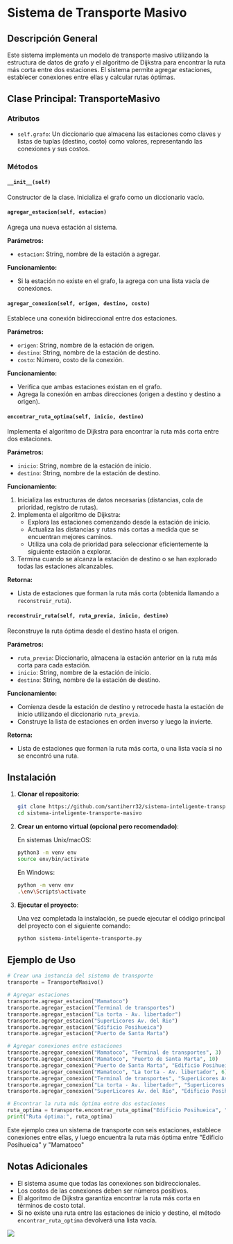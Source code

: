 # Sistema de Transporte Masivo

## Descripción General

Este sistema implementa un modelo de transporte masivo utilizando la estructura de datos de grafo y el algoritmo de Dijkstra para encontrar la ruta más corta entre dos estaciones.
El sistema permite agregar estaciones, establecer conexiones entre ellas y calcular rutas óptimas.

## Clase Principal: TransporteMasivo

### Atributos

- `self.grafo`: Un diccionario que almacena las estaciones como claves y listas de tuplas (destino, costo) como valores, representando las conexiones y sus costos.

### Métodos

#### `__init__(self)`

Constructor de la clase. Inicializa el grafo como un diccionario vacío.

#### `agregar_estacion(self, estacion)`

Agrega una nueva estación al sistema.

**Parámetros:**

- `estacion`: String, nombre de la estación a agregar.

**Funcionamiento:**

- Si la estación no existe en el grafo, la agrega con una lista vacía de conexiones.

#### `agregar_conexion(self, origen, destino, costo)`

Establece una conexión bidireccional entre dos estaciones.

**Parámetros:**

- `origen`: String, nombre de la estación de origen.
- `destino`: String, nombre de la estación de destino.
- `costo`: Número, costo de la conexión.

**Funcionamiento:**

- Verifica que ambas estaciones existan en el grafo.
- Agrega la conexión en ambas direcciones (origen a destino y destino a origen).

#### `encontrar_ruta_optima(self, inicio, destino)`

Implementa el algoritmo de Dijkstra para encontrar la ruta más corta entre dos estaciones.

**Parámetros:**

- `inicio`: String, nombre de la estación de inicio.
- `destino`: String, nombre de la estación de destino.

**Funcionamiento:**

1. Inicializa las estructuras de datos necesarias (distancias, cola de prioridad, registro de rutas).
2. Implementa el algoritmo de Dijkstra:
   - Explora las estaciones comenzando desde la estación de inicio.
   - Actualiza las distancias y rutas más cortas a medida que se encuentran mejores caminos.
   - Utiliza una cola de prioridad para seleccionar eficientemente la siguiente estación a explorar.
3. Termina cuando se alcanza la estación de destino o se han explorado todas las estaciones alcanzables.

**Retorna:**

- Lista de estaciones que forman la ruta más corta (obtenida llamando a `reconstruir_ruta`).

#### `reconstruir_ruta(self, ruta_previa, inicio, destino)`

Reconstruye la ruta óptima desde el destino hasta el origen.

**Parámetros:**

- `ruta_previa`: Diccionario, almacena la estación anterior en la ruta más corta para cada estación.
- `inicio`: String, nombre de la estación de inicio.
- `destino`: String, nombre de la estación de destino.

**Funcionamiento:**

- Comienza desde la estación de destino y retrocede hasta la estación de inicio utilizando el diccionario `ruta_previa`.
- Construye la lista de estaciones en orden inverso y luego la invierte.

**Retorna:**

- Lista de estaciones que forman la ruta más corta, o una lista vacía si no se encontró una ruta.

## Instalación

1. **Clonar el repositorio**:

   ```bash
   git clone https://github.com/santiherr32/sistema-inteligente-transporte-masivo.git
   cd sistema-inteligente-transporte-masivo
   ```

2. **Crear un entorno virtual (opcional pero recomendado)**:

   En sistemas Unix/macOS:

   ```bash
   python3 -m venv env
   source env/bin/activate
   ```

   En Windows:

   ```bash
   python -m venv env
   .\env\Scripts\activate
   ```

3. **Ejecutar el proyecto**:

   Una vez completada la instalación, se puede ejecutar el código principal del proyecto con el siguiente comando:

   ```bash
   python sistema-inteligente-transporte.py
   ```

## Ejemplo de Uso

```python
# Crear una instancia del sistema de transporte
transporte = TransporteMasivo()

# Agregar estaciones
transporte.agregar_estacion("Mamatoco")
transporte.agregar_estacion("Terminal de transportes")
transporte.agregar_estacion("La torta - Av. libertador")
transporte.agregar_estacion("SuperLicores Av. del Rio")
transporte.agregar_estacion("Edificio Posihueica")
transporte.agregar_estacion("Puerto de Santa Marta")

# Agregar conexiones entre estaciones
transporte.agregar_conexion("Mamatoco", "Terminal de transportes", 3)
transporte.agregar_conexion("Mamatoco", "Puerto de Santa Marta", 10)
transporte.agregar_conexion("Puerto de Santa Marta", "Edificio Posihueica", 1)
transporte.agregar_conexion("Mamatoco", "La torta - Av. libertador", 6)
transporte.agregar_conexion("Terminal de transportes", "SuperLicores Av. del Rio", 10)
transporte.agregar_conexion("La torta - Av. libertador", "SuperLicores Av. del Rio", 5)
transporte.agregar_conexion("SuperLicores Av. del Rio", "Edificio Posihueica", 7)

# Encontrar la ruta más óptima entre dos estaciones
ruta_optima = transporte.encontrar_ruta_optima("Edificio Posihueica", "Mamatoco")
print("Ruta óptima:", ruta_optima)
```

Este ejemplo crea un sistema de transporte con seis estaciones, establece conexiones entre ellas, y luego encuentra la ruta más óptima entre "Edificio Posihueica" y "Mamatoco"

## Notas Adicionales

- El sistema asume que todas las conexiones son bidireccionales.
- Los costos de las conexiones deben ser números positivos.
- El algoritmo de Dijkstra garantiza encontrar la ruta más corta en términos de costo total.
- Si no existe una ruta entre las estaciones de inicio y destino, el método `encontrar_ruta_optima` devolverá una lista vacía.

[![](https://markdown-videos.deta.dev/youtube/-C1EPrIHt04)](https://www.youtube.com/watch?v=-C1EPrIHt04)

